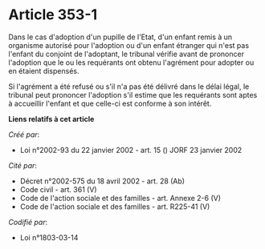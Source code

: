 # Article 353-1

Dans le cas d'adoption d'un pupille de l'Etat, d'un enfant remis à un organisme autorisé pour l'adoption ou d'un enfant
étranger qui n'est pas l'enfant du conjoint de l'adoptant, le tribunal vérifie avant de prononcer l'adoption que le ou les
requérants ont obtenu l'agrément pour adopter ou en étaient dispensés.

Si l'agrément a été refusé ou s'il n'a pas été délivré dans le délai légal, le tribunal peut prononcer l'adoption s'il estime
que les requérants sont aptes à accueillir l'enfant et que celle-ci est conforme à son intérêt.

**Liens relatifs à cet article**

_Créé par_:

  - Loi n°2002-93 du 22 janvier 2002 - art. 15 () JORF 23 janvier 2002

_Cité par_:

  - Décret n°2002-575 du 18 avril 2002 - art. 28 (Ab)
  - Code civil - art. 361 (V)
  - Code de l'action sociale et des familles - art. Annexe 2-6 (V)
  - Code de l'action sociale et des familles - art. R225-41 (V)

_Codifié par_:

  - Loi n°1803-03-14
